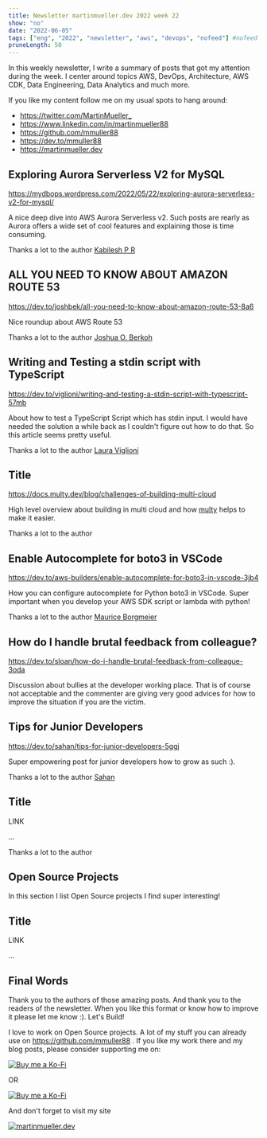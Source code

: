 ```yaml
---
title: Newsletter martinmueller.dev 2022 week 22
show: "no"
date: "2022-06-05"
tags: ["eng", "2022", "newsletter", "aws", "devops", "nofeed"] #nofeed
pruneLength: 50
---
```


In this weekly newsletter, I write a summary of posts that got my attention during the week. I center around topics AWS, DevOps, Architecture, AWS CDK, Data Engineering, Data Analytics and much more.

If you like my content follow me on my usual spots to hang around:

- <https://twitter.com/MartinMueller_>
- <https://www.linkedin.com/in/martinmueller88>
- <https://github.com/mmuller88>
- <https://dev.to/mmuller88>
- <https://martinmueller.dev>

## Exploring Aurora Serverless V2 for MySQL

https://mydbops.wordpress.com/2022/05/22/exploring-aurora-serverless-v2-for-mysql/

A nice deep dive into AWS Aurora Serverless v2. Such posts are rearly as Aurora offers a wide set of cool features and explaining those is time consuming.

Thanks a lot to the author [Kabilesh P R](https://mydbops.wordpress.com/author/kabilesh/)

## ALL YOU NEED TO KNOW ABOUT AMAZON ROUTE 53

https://dev.to/joshbek/all-you-need-to-know-about-amazon-route-53-8a6

Nice roundup about AWS Route 53

Thanks a lot to the author [Joshua O. Berkoh](https://dev.to/joshbek)

## Writing and Testing a stdin script with TypeScript

https://dev.to/viglioni/writing-and-testing-a-stdin-script-with-typescript-57mb

About how to test a TypeScript Script which has stdin input. I would have needed the solution a while back as I couldn't figure out how to do that. So this article seems pretty useful.

Thanks a lot to the author [Laura Viglioni](https://dev.to/viglioni)

## Title

https://docs.multy.dev/blog/challenges-of-building-multi-cloud

High level overview about building in multi cloud and how [multy](https://multy.dev) helps to make it easier.

Thanks a lot to the author []()

## Enable Autocomplete for boto3 in VSCode

https://dev.to/aws-builders/enable-autocomplete-for-boto3-in-vscode-3jb4

How you can configure autocomplete for Python boto3 in VSCode. Super important when you develop your AWS SDK script or lambda with python!

Thanks a lot to the author [Maurice Borgmeier](https://dev.to/mauricebrg)

## How do I handle brutal feedback from colleague?

https://dev.to/sloan/how-do-i-handle-brutal-feedback-from-colleague-3oda

Discussion about bullies at the developer working place. That is of course not acceptable and the commenter are giving very good advices for how to improve the situation if you are the victim.

## Tips for Junior Developers

https://dev.to/sahan/tips-for-junior-developers-5ggj

Super empowering post for junior developers how to grow as such :).

Thanks a lot to the author [Sahan](https://dev.to/sahan)

## Title

LINK

...

Thanks a lot to the author []()

## Open Source Projects

In this section I list Open Source projects I find super interesting!

## Title

LINK

...

## Final Words

Thank you to the authors of those amazing posts. And thank you to the readers of the newsletter. When you like this format or know how to improve it please let me know :). Let's Build!

I love to work on Open Source projects. A lot of my stuff you can already use on <https://github.com/mmuller88> . If you like my work there and my blog posts, please consider supporting me on:

[![Buy me a Ko-Fi](https://storage.ko-fi.com/cdn/useruploads/png_d554a01f-60f0-4969-94d1-7b69f3e28c2fcover.jpg?v=69a332f2-b808-4369-8ba3-dae0d1100dd4)](https://ko-fi.com/T6T1BR59W)

OR

[![Buy me a Ko-Fi](https://theastrologypodcast.com/wp-content/uploads/2015/06/become-my-patron-05.jpg)](https://www.patreon.com/bePatron?u=29010217)

And don't forget to visit my site

[![martinmueller.dev](https://martinmueller.dev/static/84caa5292a6d0c37c48ae280d04b5fa6/a7715/joint.jpg)](https://martinmueller.dev/resume)
